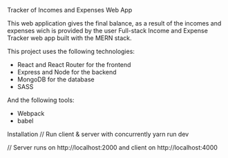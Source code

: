 Tracker of Incomes and Expenses Web App


 This web application gives the final balance, as a result of the incomes and expenses wich is provided by the user
Full-stack Income and Expense Tracker web app built with the MERN stack.

This project uses the following technologies:

* React and React Router for the frontend
* Express and Node for the backend
* MongoDB for the database
* SASS

And the following tools:
* Webpack
* babel


Installation
// Run client & server with concurrently
yarn run dev

// Server runs on http://localhost:2000 and client on http://localhost:4000
